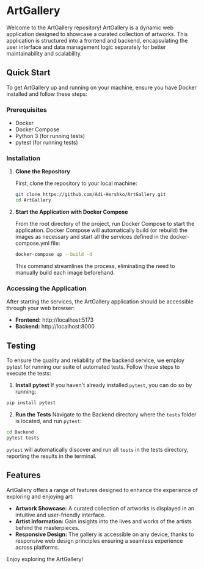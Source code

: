 # ArtGallery

Welcome to the ArtGallery repository!
ArtGallery is a dynamic web application designed to showcase a curated collection of artworks. This application is structured into a frontend and backend, encapsulating the user interface and data management logic separately for better maintainability and scalability.

## Quick Start

To get ArtGallery up and running on your machine, ensure you have Docker installed and follow these steps:

### Prerequisites

- Docker
- Docker Compose
- Python 3 (for running tests)
- pytest (for running tests)

### Installation

1. **Clone the Repository**

   First, clone the repository to your local machine:

   ```bash
   git clone https://github.com/Adi-Hershko/ArtGallery.git
   cd ArtGallery
   ```


2. **Start the Application with Docker Compose**

   From the root directory of the project, run Docker Compose to start the application. Docker Compose will automatically build (or rebuild) the images as necessary and start all the services defined in the docker-compose.yml file:

   ```bash
   docker-compose up --build -d
   ```

   This command streamlines the process, eliminating the need to manually build each image beforehand.

### Accessing the Application

After starting the services, the ArtGallery application should be accessible through your web browser:

- **Frontend:** http://localhost:5173
- **Backend:** http://localhost:8000

## Testing

To ensure the quality and reliability of the backend service, we employ pytest for running our suite of automated tests. Follow these steps to execute the tests:

1. **Install pytest**
If you haven't already installed `pytest`, you can do so by running:

```bash
pip install pytest
```

2. **Run the Tests**
Navigate to the Backend directory where the `tests` folder is located, and run `pytest`:

```bash
cd Backend
pytest tests
```

`pytest` will automatically discover and run all `tests` in the tests directory, reporting the results in the terminal.

## Features

ArtGallery offers a range of features designed to enhance the experience of exploring and enjoying art:

- **Artwork Showcase:** A curated collection of artworks is displayed in an intuitive and user-friendly interface.
- **Artist Information:** Gain insights into the lives and works of the artists behind the masterpieces.
- **Responsive Design:** The gallery is accessible on any device, thanks to responsive web design principles ensuring a seamless experience across platforms.

Enjoy exploring the ArtGallery!